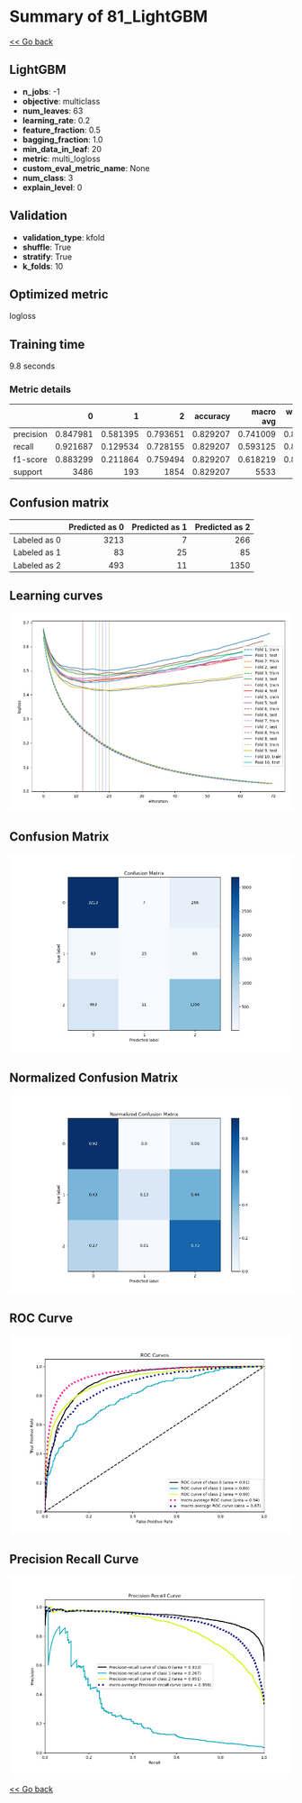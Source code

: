 # Summary of 81_LightGBM

[<< Go back](../README.md)


## LightGBM
- **n_jobs**: -1
- **objective**: multiclass
- **num_leaves**: 63
- **learning_rate**: 0.2
- **feature_fraction**: 0.5
- **bagging_fraction**: 1.0
- **min_data_in_leaf**: 20
- **metric**: multi_logloss
- **custom_eval_metric_name**: None
- **num_class**: 3
- **explain_level**: 0

## Validation
 - **validation_type**: kfold
 - **shuffle**: True
 - **stratify**: True
 - **k_folds**: 10

## Optimized metric
logloss

## Training time

9.8 seconds

### Metric details
|           |           0 |          1 |           2 |   accuracy |   macro avg |   weighted avg |   logloss |
|:----------|------------:|-----------:|------------:|-----------:|------------:|---------------:|----------:|
| precision |    0.847981 |   0.581395 |    0.793651 |   0.829207 |    0.741009 |       0.820477 |  0.457651 |
| recall    |    0.921687 |   0.129534 |    0.728155 |   0.829207 |    0.593125 |       0.829207 |  0.457651 |
| f1-score  |    0.883299 |   0.211864 |    0.759494 |   0.829207 |    0.618219 |       0.818394 |  0.457651 |
| support   | 3486        | 193        | 1854        |   0.829207 | 5533        |    5533        |  0.457651 |


## Confusion matrix
|              |   Predicted as 0 |   Predicted as 1 |   Predicted as 2 |
|:-------------|-----------------:|-----------------:|-----------------:|
| Labeled as 0 |             3213 |                7 |              266 |
| Labeled as 1 |               83 |               25 |               85 |
| Labeled as 2 |              493 |               11 |             1350 |

## Learning curves
![Learning curves](learning_curves.png)
## Confusion Matrix

![Confusion Matrix](confusion_matrix.png)


## Normalized Confusion Matrix

![Normalized Confusion Matrix](confusion_matrix_normalized.png)


## ROC Curve

![ROC Curve](roc_curve.png)


## Precision Recall Curve

![Precision Recall Curve](precision_recall_curve.png)



[<< Go back](../README.md)
